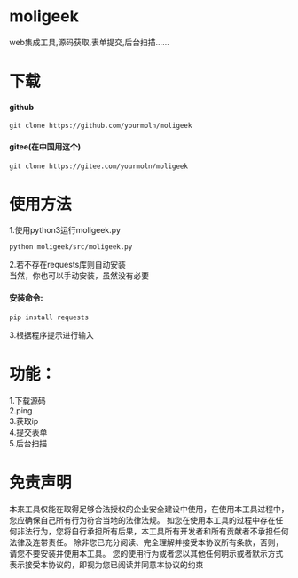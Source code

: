 # moligeek
web集成工具,源码获取,表单提交,后台扫描...... 
# 下载
  #### github
    git clone https://github.com/yourmoln/moligeek 
  #### gitee(在中国用这个)
    git clone https://gitee.com/yourmoln/moligeek
# 使用方法  
1.使用python3运行moligeek.py  

    python moligeek/src/moligeek.py  
2.若不存在requests库则自动安装   
当然，你也可以手动安装，虽然没有必要
  #### 安装命令:
    pip install requests  
3.根据程序提示进行输入  
# 功能：
1.下载源码  
2.ping  
3.获取ip  
4.提交表单  
5.后台扫描  
# 免责声明
本来工具仅能在取得足够合法授权的企业安全建设中使用，在使用本工具过程中，您应确保自己所有行为符合当地的法律法规。 如您在使用本工具的过程中存在任何非法行为，您将自行承担所有后果，本工具所有开发者和所有贡献者不承担任何法律及连带责任。 除非您已充分阅读、完全理解并接受本协议所有条款，否则，请您不要安装并使用本工具。 您的使用行为或者您以其他任何明示或者默示方式表示接受本协议的，即视为您已阅读并同意本协议的约束

